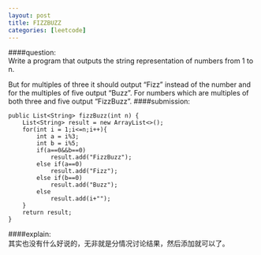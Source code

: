 ```yaml
---
layout: post
title: FIZZBUZZ
categories: [leetcode]
---
```

####question:  
Write a program that outputs the string representation of numbers from 1 to n.

But for multiples of three it should output “Fizz” instead of the number and for the multiples of five output “Buzz”. For numbers which are multiples of both three and five output “FizzBuzz”.
####submission:  

    public List<String> fizzBuzz(int n) {
        List<String> result = new ArrayList<>();
        for(int i = 1;i<=n;i++){
            int a = i%3;
            int b = i%5;
            if(a==0&&b==0)
                result.add("FizzBuzz");
            else if(a==0)
                result.add("Fizz");
            else if(b==0)
                result.add("Buzz");
            else
                result.add(i+"");
        }
        return result;
    }

####explain:  
其实也没有什么好说的，无非就是分情况讨论结果，然后添加就可以了。
